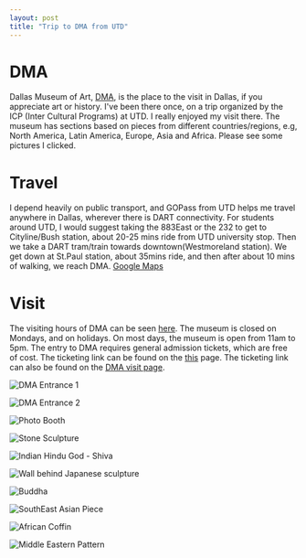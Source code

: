 ```yaml
---
layout: post
title: "Trip to DMA from UTD"
---
```


# DMA

Dallas Museum of Art, [DMA](https://dma.org), is the place to the visit in Dallas, if you appreciate art or history. I've been there once, on a trip organized by the ICP (Inter Cultural Programs) at UTD. I really enjoyed my visit there. The museum has sections based on pieces from different countries/regions, e.g, North America, Latin America, Europe, Asia and Africa. Please see some pictures I clicked.

# Travel

I depend heavily on public transport, and GOPass from UTD helps me travel anywhere in Dallas, wherever there is DART connectivity. For students around UTD, I would suggest taking the 883East or the 232 to get to Cityline/Bush station, about 20-25 mins ride from UTD university stop. Then we take a DART tram/train towards downtown(Westmoreland station). We get down at St.Paul station, about 35mins ride, and then after about 10 mins of walking, we reach DMA.
[Google Maps](https://www.google.com/maps/dir/University+of+Texas+at+Dallas,+800+W+Campbell+Rd,+Richardson,+TX+75080,+United+States/Dallas+Museum+of+Art+Parking,+1912+North+St.+Paul+Street,+Dallas,+TX+75201/@32.8928267,-96.9059152,11z/)

# Visit

The visiting hours of DMA can be seen [here](https://dma.org/visit). The museum is closed on Mondays, and on holidays. On most days, the museum is open from 11am to 5pm. The entry to DMA requires general admission tickets, which are free of cost. The ticketing link can be found on the [this](https://www.etix.com/ticket/e/1014117/museum-admission-dallas-dallas-museum-of-art) page. The ticketing link can also be found on the [DMA visit page](https://dma.org/visit).


![DMA Entrance 1](/assets/posts/2022-11-22-trip-to-DMA/dma-front-1.jpeg)

![DMA Entrance 2](/assets/posts/2022-11-22-trip-to-DMA/dma-front-2.jpeg)

![Photo Booth](/assets/posts/2022-11-22-trip-to-DMA/photobooth.jpeg)

![Stone Sculpture](/assets/posts/2022-11-22-trip-to-DMA/stone-sculpture.jpeg)

![Indian Hindu God - Shiva](/assets/posts/2022-11-22-trip-to-DMA/indian-piece.jpeg)

![Wall behind Japanese sculpture](/assets/posts/2022-11-22-trip-to-DMA/wall-behind-japanese-piece.jpeg)

![Buddha](/assets/posts/2022-11-22-trip-to-DMA/aisan-buddha.jpeg)

![SouthEast Asian Piece](/assets/posts/2022-11-22-trip-to-DMA/southeast-asian-piece.jpeg)

![African Coffin](/assets/posts/2022-11-22-trip-to-DMA/africa-coffin.jpeg)

![Middle Eastern Pattern](/assets/posts/2022-11-22-trip-to-DMA/middle-eastern-pattern.jpeg)



